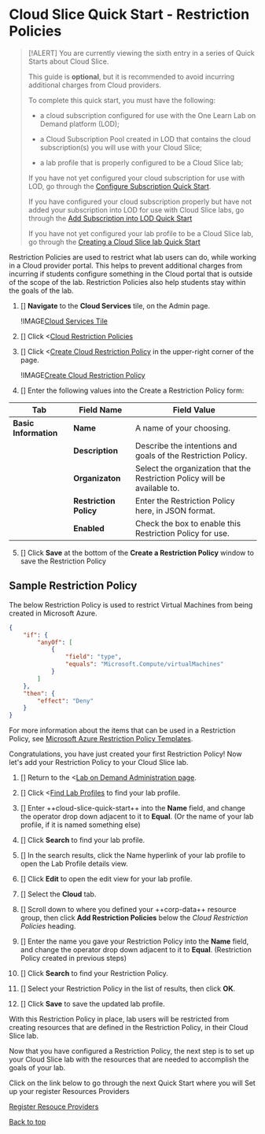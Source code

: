 # Cloud Slice Quick Start - Restriction Policies

> [!ALERT] You are currently viewing the sixth entry in a series of Quick Starts about Cloud Slice.
>
> This guide is **optional**, but it is recommended to avoid incurring additional charges from Cloud providers. 
>
> To complete this quick start, you must have the following:
> * a cloud subscription configured for use with the One Learn Lab on Demand platform (LOD);
>
> * a Cloud Subscription Pool created in LOD that contains the cloud subscription(s) you will use with your Cloud Slice;
>
> * a lab profile that is properly configured to be a Cloud Slice lab;
>
> If you have not yet configured your cloud subscription for use with LOD, go through the [Configure Subscription Quick Start](configure-subscription.md).
>
> If you have configured your cloud subscription properly but have not added your subscription into LOD for use with Cloud Slice labs, go through the [Add Subscription into LOD Quick Start](add-subscription-into-lod.md)
>
> If you have not yet configured your lab profile to be a Cloud Slice lab, go through the [Creating a Cloud Slice lab Quick Start](create.md)

Restriction Policies are used to restrict what lab users can do, while working in a Cloud provider portal. This helps to prevent additional charges from incurring if students configure something in the Cloud portal that is outside of the scope of the lab. Restriction Policies also help students stay within the goals of the lab. 

1. []  **Navigate** to the **Cloud Services** tile, on the Admin page.

   !IMAGE[Cloud Services Tile](images/cloud-services-tile.png)

1. [] Click <[Cloud Restriction Policies](/CloudRestrictionPolicy)

1. []  Click <[Create Cloud Restriction Policy](/CloudRestrictionPolicy/Create) in the upper-right corner of the page. 

   !IMAGE[Create Cloud Restriction Policy](images/create-a-cloud-restriction-policy.png)

1. []  Enter the following values into the Create a Restriction Policy form:

|Tab|Field Name|Field Value|
|--|--|--|
|**Basic Information**|**Name**|A name of your choosing.|
||**Description**|Describe the intentions and goals of the Restriction Policy.|
||**Organizaton**|Select the organization that the Restriction Policy will be available to.|
||**Restriction Policy**|Enter the Restriction Policy here, in JSON format.|
||**Enabled**|Check the box to enable this Restriction Policy for use.|

5. []  Click **Save** at the bottom of the **Create a Restriction Policy** window to save the Restriction Policy

## Sample Restriction Policy

The below Restriction Policy is used to restrict Virtual Machines from being created in Microsoft Azure.

```json
{
    "if": {
        "anyOf": [               
            {
                "field": "type",
                "equals": "Microsoft.Compute/virtualMachines"
            }
        ]
    },
    "then": {
        "effect": "Deny"
    }
}
```

For more information about the items that can be used in a Restriction Policy, see [Microsoft Azure Restriction Policy Templates](https://docs.microsoft.com/en-us/azure/azure-policy/json-samples).

Congratulations, you have just created your first Restriction Policy! Now let's add your Restriction Policy to your Cloud Slice lab.

1. [] Return to the <[Lab on Demand Administration page](/Admin).

1. [] Click <[Find Lab Profiles](/LabProfile) to find your lab profile.

1. [] Enter ++cloud-slice-quick-start++ into the **Name** field, and change the operator drop down adjacent to it to **Equal**. (Or the name of your lab profile, if it is named something else)

1. [] Click **Search** to find your lab profile.

1. [] In the search results, click the Name hyperlink of your lab profile to open the Lab Profile details view.

1. [] Click **Edit** to open the edit view for your lab profile.

1. [] Select the **Cloud** tab.

1. [] Scroll down to where you defined your ++corp-data++ resource group, then click **Add Restriction Policies** below the _Cloud Restriction Policies_ heading.

1. [] Enter the name you gave your Restriction Policy into the **Name** field, and change the operator drop down adjacent to it to **Equal**. (Restriction Policy created in previous steps)

1. [] Click **Search** to find your Restriction Policy.

1. [] Select your Restriction Policy in the list of results, then click **OK**.

1. [] Click **Save** to save the updated lab profile.

With this Restriction Policy in place, lab users will be restricted from creating resources that are defined in the Restriction Policy, in their Cloud Slice lab.

Now that you have configured a Restriction Policy, the next step is to set up your Cloud Slice lab with the resources that are needed to accomplish the goals of your lab. 

Click on the link below to go through the next Quick Start where you will Set up your register Resources Providers

[Register Resouce Providers](resource-providers.md)

[Back to top](#cloud-slice-quick-start---restriction-policies "Return to the top of the document")
